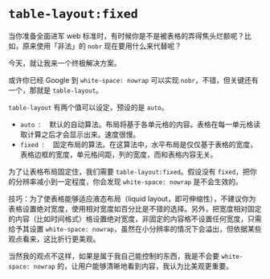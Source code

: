 # `table-layout:fixed`

当你准备全面进军 web 标准时，有时候你是不是被表格的弄得焦头烂额呢？比如，原来使用「非法」的 `nobr` 现在要用什么来代替呢？

今天，就让我来一个终极解决方案。

或许你已经 Google 到 `white-space: nowrap` 可以实现 `nobr`，不错，但关键还有一个，那就是 `table-layout`。

`table-layout` 有两个值可以设定，预设的是 `auto`。

- `auto `: 　默认的自动算法。布局将基于各单元格的内容。表格在每一单元格读取计算之后才会显示出来。速度很慢。
- `fixed `: 　固定布局的算法。在这算法中，水平布局是仅仅基于表格的宽度，表格边框的宽度，单元格间距，列的宽度，而和表格内容无关。

为了让表格布局固定住，我们需要 `table-layout:fixed`。假设没有 `fixed`，把你的分辨率减小到一定程度，你会发现 `white-space: nowrap` 是不会生效的。

技巧：为了使表格能够适应液态布局（liquid layout，即可伸缩性），不建议你为表格设置绝对宽度，使用相对宽度如百分比是不错的选择。另外，把宽度相对固定的内容（比如时间格式）格设置绝对宽度，非固定的内容格不设置任何宽度，只需给予其设置 `white-space: nowrap`，虽然在小分辨率的情况下会溢出，但依据某些观点看来，这比折行更美观。

当然我的观点不这样，如果是属于我自己能控制的东西，我是不会要 `white-space: nowrap` 的，让用户能够清晰地看到内容，我认为比美观更重要。
